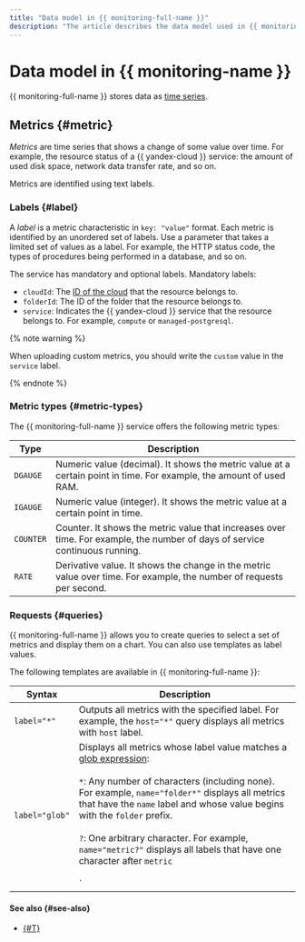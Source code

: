 ```yaml
---
title: "Data model in {{ monitoring-full-name }}"
description: "The article describes the data model used in {{ monitoring-full-name }}. Metrics are time series that shows a change of some value over time. Metrics are identified using text labels. A label is a metric's characteristic in the key/value format. Each metric is identified by an unordered set of labels. Use a parameter that takes a limited set of values as a label."
---
```


# Data model in {{ monitoring-name }}

{{ monitoring-full-name }} stores data as [time series](https://en.wikipedia.org/wiki/Time_series).

## Metrics {#metric}
_Metrics_ are time series that shows a change of some value over time. For example, the resource status of a {{ yandex-cloud }} service: the amount of used disk space, network data transfer rate, and so on.

Metrics are identified using text labels.

### Labels {#label}
A _label_ is a metric characteristic in `key: "value"` format. Each metric is identified by an unordered set of labels. Use a parameter that takes a limited set of values as a label. For example, the HTTP status code, the types of procedures being performed in a database, and so on.

The service has mandatory and optional labels. Mandatory labels:

- `cloudId`: The [ID of the cloud](../../resource-manager/operations/cloud/get-id.md) that the resource belongs to.
- `folderId`: The ID of the folder that the resource belongs to.
- `service`: Indicates the {{ yandex-cloud }} service that the resource belongs to. For example, `compute` or `managed-postgresql`.

{% note warning %}

When uploading custom metrics, you should write the `custom` value in the `service` label.

{% endnote %}

### Metric types {#metric-types}
The {{ monitoring-full-name }} service offers the following metric types:

| Type | Description |
----- | -----
| `DGAUGE` | Numeric value (decimal). It shows the metric value at a certain point in time. For example, the amount of used RAM. |
| `IGAUGE` | Numeric value (integer). It shows the metric value at a certain point in time. |
| `COUNTER` | Counter. It shows the metric value that increases over time. For example, the number of days of service continuous running. |
| `RATE` | Derivative value. It shows the change in the metric value over time. For example, the number of requests per second. |

### Requests {#queries}

{{ monitoring-full-name }} allows you to create queries to select a set of metrics and display them on a chart. You can also use templates as label values.

The following templates are available in {{ monitoring-full-name }}:

| Syntax | Description |
----- | -----
| `label="*"` | Outputs all metrics with the specified label. For example, the `host="*"` query displays all metrics with `host` label. |
| `label="glob"` | Displays all metrics whose label value matches a [glob expression](https://en.wikipedia.org/wiki/Glob_(programming)):<br/><br/>`*`: Any number of characters (including none). For example, `name="folder*"` displays all metrics that have the `name` label and whose value begins with the `folder` prefix.<br/><br/>`?`: One arbitrary character. For example, `name="metric?"` displays all labels that have one character after `metric`<br/><br/>`|`: All specified options. For example, `name="metric1|metric2"` displays two metrics with label values `metric1` and `metric2`. |

#### See also {#see-also}

- [{#T}](visualization/index.md)

